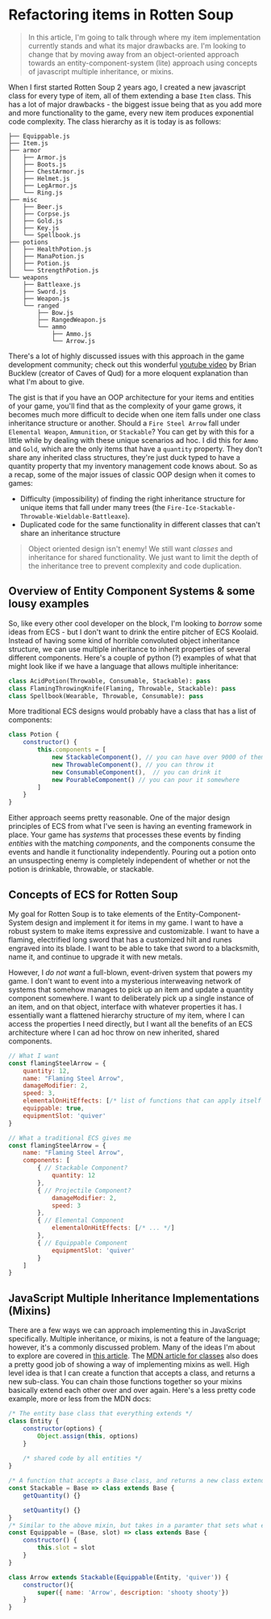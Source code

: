 # Refactoring items in Rotten Soup 
> In this article, I'm going to talk through where my item implementation currently stands and what its major drawbacks are. I'm looking to change that by moving away from an object-oriented approach towards an entity-component-system (lite) approach using concepts of javascript multiple inheritance, or mixins.

When I first started Rotten Soup 2 years ago, I created a new javascript class for every type of item, all of them extending a base `Item` class. This has a lot of major drawbacks - the biggest issue being that as you add more and more functionality to the game, every new item produces exponential code complexity. The class hierarchy as it is today is as follows:

```
├── Equippable.js
├── Item.js
├── armor 
│   ├── Armor.js
│   ├── Boots.js
│   ├── ChestArmor.js
│   ├── Helmet.js
│   ├── LegArmor.js
│   └── Ring.js
├── misc
│   ├── Beer.js
│   ├── Corpse.js
│   ├── Gold.js
│   ├── Key.js
│   └── Spellbook.js
├── potions
│   ├── HealthPotion.js
│   ├── ManaPotion.js
│   ├── Potion.js
│   └── StrengthPotion.js
└── weapons  
    ├── Battleaxe.js
    ├── Sword.js
    ├── Weapon.js
    └── ranged
        ├── Bow.js
        ├── RangedWeapon.js
        └── ammo
            ├── Ammo.js
            └── Arrow.js
```

There's a lot of highly discussed issues with this approach in the game development community; check out this wonderful [youtube video](https://www.youtube.com/watch?v=U03XXzcThGU) by Brian Bucklew (creator of Caves of Qud) for a more eloquent explanation than what I'm about to give. 

The gist is that if you have an OOP architecture for your items and entities of your game, you'll find that as the complexity of your game grows, it becomes much more difficult to decide when one item falls under one class inheritance structure or another. Should a `Fire Steel Arrow` fall under `Elemental Weapon`, `Ammunition`, or `Stackable`? You can get by with this for a little while by dealing with these unique scenarios ad hoc. I did this for `Ammo` and `Gold`, which are the only items that have a `quantity` property. They don't share any inherited class structures, they're just duck typed to have a quantity property that my inventory management code knows about. So as a recap, some of the major issues of classic OOP design when it comes to games:

- Difficulty (impossibility) of finding the right inheritance structure for unique items that fall under many trees (the `Fire-Ice-Stackable-Throwable-Wieldable-Battleaxe`).
- Duplicated code for the same functionality in different classes that can't share an inheritance structure

> Object oriented design isn't enemy! We still want *classes* and inheritance for shared functionality. We just want to limit the depth of the inheritance tree to prevent complexity and code duplication.

## Overview of  Entity Component Systems & some lousy examples
So, like every other cool developer on the block, I'm looking to *borrow* some ideas from ECS - but I don't want to drink the entire pitcher of ECS Koolaid. Instead of having some kind of horrible convoluted object inheritance structure, we can use multiple inheritance to inherit properties of several different components. Here's a couple of python (?) examples of what that might look like if we have a language that allows multiple inheritance:

```python
class AcidPotion(Throwable, Consumable, Stackable): pass
class FlamingThrowingKnife(Flaming, Throwable, Stackable): pass
class Spellbook(Wearable, Throwable, Consumable): pass
```

More traditional ECS designs would probably have a class that has a list of components:
```javascript
class Potion {
    constructor() {
        this.components = [
            new StackableComponent(), // you can have over 9000 of them
            new ThrowableComponent(), // you can throw it
            new ConsumableComponent(),  // you can drink it
            new PourableComponent() // you can pour it somewhere
        ]
    }
}
```

Either approach seems pretty reasonable. One of the major design principles of ECS from what I've seen is having an eventing framework in place. Your game has *systems* that processes these events by finding *entities* with the matching *components*, and the components consume the events and handle it functionality independently. Pouring out a potion onto an unsuspecting enemy is completely independent of whether or not the potion is drinkable, throwable, or stackable.

## Concepts of ECS for Rotten Soup
My goal for Rotten Soup is to take elements of the Entity-Component-System design  and implement it for items in my game. I want to have a robust system to make items expressive and customizable. I want to have a flaming, electrified long sword that has a customized hilt and runes engraved into its blade. I want to be able to take that sword to a blacksmith, name it, and continue to upgrade it with new metals.

However, I *do not want* a full-blown, event-driven system that powers my game. I don't want to event into a mysterious interweaving network of systems that somehow manages to pick up an item and update a quantity component somewhere. I want to deliberately pick up a single instance of an item, and on that object, interface with whatever properties it has. I essentially want a flattened hierarchy structure of my item, where I can access the properties I need directly, but I want all the benefits of an ECS architecture where I can ad hoc throw on new inherited, shared components.
```javascript
// What I want 
const flamingSteelArrow = {
    quantity: 12,
    name: "Flaming Steel Arrow",
    damageModifier: 2,
    speed: 3,
    elementalOnHitEffects: [/* list of functions that can apply itself to a target  */],
    equippable: true,
    equipmentSlot: 'quiver'
}

// What a traditional ECS gives me
const flamingSteelArrow = {
    name: "Flaming Steel Arrow",
    components: [
        { // Stackable Component?
            quantity: 12
        },
        { // Projectile Component?
            damageModifier: 2,
            speed: 3
        },
        { // Elemental Component
            elementalOnHitEffects: [/* ... */]
        },
        { // Equippable Component
            equipmentSlot: 'quiver'
        }
    ]
}
```

## JavaScript Multiple Inheritance Implementations (Mixins)

There are a few ways we can approach implementing this in JavaScript specifically. Multiple inheritance, or mixins, is not a feature of the language; however, it's a commonly discussed problem. Many of the ideas I'm about to explore are covered in [this article](http://justinfagnani.com/2015/12/21/real-mixins-with-javascript-classes/). The [MDN article for classes](https://developer.mozilla.org/en-US/docs/Web/JavaScript/Reference/Classes#Mix-ins) also does a pretty good job of showing a way of implementing mixins as well. High level idea is that I can create a function that accepts a class, and returns a new sub-class. You can chain those functions together so your mixins basically extend each other over and over again. Here's a less pretty code example, more or less from the MDN docs:

```javascript
/* The entity base class that everything extends */
class Entity {
    constructor(options) {
        Object.assign(this, options)
    }
    
    /* shared code by all entities */
}

/* A function that accepts a Base class, and returns a new class extending it, adding methods to handle getting/setting quantity */
const Stackable = Base => class extends Base {
    getQuantity() {}

    setQuantity() {}
}
/* Similar to the above mixin, but takes in a paramter that sets what equipment slot should be used  */
const Equippable = (Base, slot) => class extends Base { 
    constructor() {
        this.slot = slot
    }
}

class Arrow extends Stackable(Equippable(Entity, 'quiver')) {
    constructor(){
        super({ name: 'Arrow', description: 'shooty shooty'})
    }
}
```
